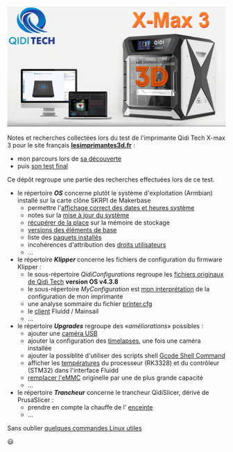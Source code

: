 ![QIDI X-Max 3](./Images/X-MAX3-le-test.jpg)

Notes et recherches collectées lors du test de l'imprimante Qidi Tech X-max 3 pour le site français **[lesimprimantes3d.fr](http://www.lesimprimantes3d.fr)** :

- mon parcours lors de [sa découverte](https://www.lesimprimantes3d.fr/forum/topic/54298-la-qidi-tech-x-max-3-revue-d%C3%A9taill%C3%A9e/)
- puis [son test final](https://www.lesimprimantes3d.fr/test-qidi-x-max-3-20231010/)

Ce dépôt regroupe une partie des recherches effectuées lors de ce test.

- le répertoire ***OS*** concerne plutôt le système d'exploitation (Armbian) installé sur la carte clône SKRPI de Makerbase
  - permettre l'[affichage correct des dates et heures système ](./OS/date-heures-synchronisees.md)
  - notes sur la [mise à jour du système](./OS/mise-a-jour-systeme.md)
  - [récupérer de la place](./OS/recuperer-place.md) sur la mémoire de stockage
  - [versions des éléments de base](./OS/git-klipper-moonraker.md)
  - liste des [paquets installés](./OS/paquets-installes.md)
  - incohérences d'attribution des [droits utilisateurs](./OS/droits-utilisateur.md)
  - …
- le répertoire ***Klipper*** concerne les fichiers de configuration du firmware Klipper :
    - le sous-répertoire *QidiConfigurations* regroupe les [fichiers originaux de Qidi Tech](./Klipper/QidiConfigurations.md) **version OS v4.3.8**
    - le sous-répertoire *MyConfiguration* est [mon interprétation](./Klipper/MyConfiguration.md) de la configuration de mon imprimante
    - une analyse sommaire du fichier [printer.cfg](./Klipper/analyse_rapide_printer.cfg.md)
    - le [client](./Klipper/fluidd-mainsail-client.md) Fluidd / Mainsail
    - …
- le répertoire ***Upgrades*** regroupe des «*améliorations*» possibles :
    - ajouter une [caméra USB](./Upgrades/camera.md)
    - ajouter la configuration des [timelapses](./Upgrades/timelapse.md), une fois une caméra installée
    - ajouter la possiblité d'utiliser des scripts shell [Gcode Shell Command](./Upgrades/gcode_shell_command.md)
    - afficher les [températures](./Upgrades/afficher-temperatures-mcu-rk3328.md) du processeur (RK3328) et du contrôleur (STM32) dans l'interface Fluidd
    - [remplacer l'eMMC](./Upgrades/remplacer_eMMC.md) originelle par une de plus grande capacité
    - …
- le répertoire ***Trancheur*** concerne le trancheur QidiSlicer, dérivé de PrusaSlicer :
    - prendre en compte la chauffe de l' [enceinte](./Trancheur/M141.md)
    - …

Sans oublier [quelques commandes Linux utiles](./commandes-linux.md)

:smiley:
